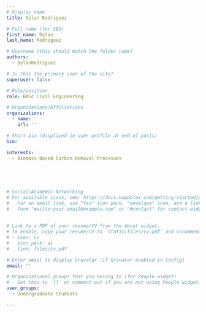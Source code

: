 ```yaml
---
# Display name
title: Dylan Rodriguez

# Full name (for SEO)
first_name: Dylan
last_name: Rodriguez

# Username (this should match the folder name)
authors:
  - DylanRodriguez

# Is this the primary user of the site?
superuser: false

# Role/position
role: BASc Civil Engineering

# Organizations/Affiliations
organizations:
  - name: 
    url: ''

# Short bio (displayed in user profile at end of posts)
bio:  

interests:
  - Biomass-Based Carbon Removal Processes
 
 

 

# Social/Academic Networking
# For available icons, see: https://docs.hugoblox.com/getting-started/page-builder/#icons
#   For an email link, use "fas" icon pack, "envelope" icon, and a link in the
#   form "mailto:your-email@example.com" or "#contact" for contact widget.
 
  
# Link to a PDF of your resume/CV from the About widget.
# To enable, copy your resume/CV to `static/files/cv.pdf` and uncomment the lines below.
# - icon: cv
#   icon_pack: ai
#   link: files/cv.pdf

# Enter email to display Gravatar (if Gravatar enabled in Config)
email: ''

# Organizational groups that you belong to (for People widget)
#   Set this to `[]` or comment out if you are not using People widget.
user_groups:
  - Undergraduate Students

---
```

